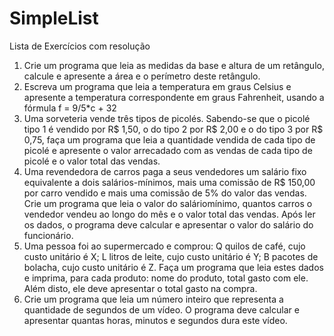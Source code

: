 # SimpleList
Lista de Exercícios com resolução

1. Crie um programa que leia as medidas da base e altura de um retângulo, calcule e apresente a área e o perímetro deste retângulo.
2. Escreva um programa que leia a temperatura em graus Celsius e apresente a temperatura correspondente em graus Fahrenheit, usando a fórmula f = 9/5*c + 32 
3. Uma sorveteria vende três tipos de picolés. Sabendo-se que o picolé tipo 1 é vendido por R$ 1,50, o do tipo 2 por R$ 2,00 e o do tipo 3 por R$ 0,75, faça um programa que leia a quantidade vendida de cada tipo de picolé e apresente o valor arrecadado com as vendas de cada tipo de picolé e o valor total das vendas.
4. Uma revendedora de carros paga a seus vendedores um salário fixo equivalente a dois salários-mínimos, mais uma comissão de R$ 150,00 por carro vendido e mais uma comissão de 5% do valor das vendas. Crie um programa que leia o valor do saláriomínimo, quantos carros o vendedor vendeu ao longo do mês e o valor total das vendas. Após ler os dados, o programa deve calcular e apresentar o valor do salário do funcionário.
5. Uma pessoa foi ao supermercado e comprou: Q quilos de café, cujo custo unitário é X; L litros de leite, cujo custo unitário é Y; B pacotes de bolacha, cujo custo unitário é Z. Faça um programa que leia estes dados e imprima, para cada produto: nome do produto, total gasto com ele. Além disto, ele deve apresentar o total gasto na compra.
6. Crie um programa que leia um número inteiro que representa a quantidade de segundos de um vídeo. O programa deve calcular e apresentar quantas horas, minutos e segundos dura este vídeo.
